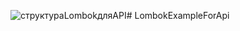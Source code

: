 ![структураLombokдляAPI](https://github.com/arsenaLJkeeee/LombokExampleForApi/assets/63147325/613a3802-591a-438d-81e9-8d84d168aaf9)# LombokExampleForApi
